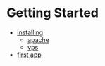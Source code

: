 # Getting Started
- [installing](/docs/Readme)
  - [apache](/docs/installing-apache)
  - [vps](/docs/installing-vps)
- [first app](/docs/firstapp)

